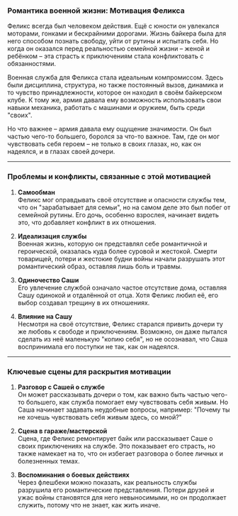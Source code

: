 ### **Романтика военной жизни: Мотивация Феликса**

Феликс всегда был человеком действия. Ещё с юности он увлекался моторами, гонками и бескрайними дорогами. Жизнь байкера была для него способом познать свободу, уйти от рутины и испытать себя. Но когда он оказался перед реальностью семейной жизни – женой и ребёнком – эта страсть к приключениям стала конфликтовать с обязанностями.

Военная служба для Феликса стала идеальным компромиссом. Здесь были дисциплина, структура, но также постоянный вызов, динамика и то чувство принадлежности, которое он находил в своём байкерском клубе. К тому же, армия давала ему возможность использовать свои навыки механика, работать с машинами и оружием, быть среди "своих".

Но что важнее – армия давала ему ощущение значимости. Он был частью чего-то большего, боролся за что-то важное. Там, где он мог чувствовать себя героем – не только в своих глазах, но, как он надеялся, и в глазах своей дочери.

---

### **Проблемы и конфликты, связанные с этой мотивацией**

1. **Самообман**  
    Феликс мог оправдывать своё отсутствие и опасности службы тем, что он "зарабатывает для семьи", но на самом деле это был побег от семейной рутины. Его дочь, особенно взрослея, начинает видеть это, что добавляет конфликт в их отношения.
    
2. **Идеализация службы**  
    Военная жизнь, которую он представлял себе романтичной и героической, оказалась куда более суровой и жестокой. Смерти товарищей, потери и жестокие будни войны начали разрушать этот романтический образ, оставляя лишь боль и травмы.
    
3. **Одиночество Саши**  
    Его увлечение службой означало частое отсутствие дома, оставляя Сашу одинокой и отдалённой от отца. Хотя Феликс любил её, его выбор создавал трещину в их отношениях.
    
4. **Влияние на Сашу**  
    Несмотря на своё отсутствие, Феликс старался привить дочери ту же любовь к свободе и приключениям. Возможно, он даже пытался сделать из неё маленькую "копию себя", но не осознавал, что Саша воспринимала его поступки не так, как он надеялся.
    

---

### **Ключевые сцены для раскрытия мотивации**

1. **Разговор с Сашей о службе**  
    Он может рассказывать дочери о том, как важно быть частью чего-то большего, как служба помогает ему чувствовать себя живым. Но Саша начинает задавать неудобные вопросы, например: "Почему ты не хочешь чувствовать себя живым здесь, со мной?"
    
2. **Сцена в гараже/мастерской**  
    Сцена, где Феликс ремонтирует байк или рассказывает Саше о своих приключениях на службе. Это показывает его страсть, но также намекает на то, что он избегает разговора о более личных и болезненных темах.
    
3. **Воспоминания о боевых действиях**  
    Через флешбеки можно показать, как реальность службы разрушила его романтические представления. Потери друзей и ужас войны становятся для него невыносимыми, но он продолжает служить, потому что не знает, как жить иначе.